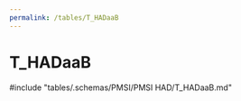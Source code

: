 ```yaml
---
permalink: /tables/T_HADaaB
---
```

# T_HADaaB
<!-- SPDX-License-Identifier: MPL-2.0 -->

<!-- ATTENTION : Ne pas supprimer ou modifier la ligne ci-dessous -->
#include "tables/.schemas/PMSI/PMSI HAD/T_HADaaB.md"
<!-- ATTENTION : Ne pas supprimer ou modifier la ligne ci-dessus -->
